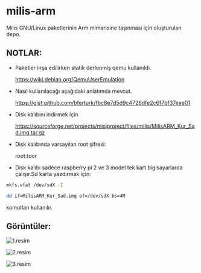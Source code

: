 milis-arm
===============

Milis GNU/Linux paketlerinin Arm mimarisine taşınması için oluşturulan depo.

## NOTLAR:
* Paketler inşa edilirken statik derlenmiş qemu kullanıldı.

    https://wiki.debian.org/QemuUserEmulation

* Nasıl kullanılacağı aşağıdaki anlatımda mevcut.

    https://gist.github.com/bferturk/fbc8e7d5d9c4728dfe2c6f7bf37eae01

* Disk kalıbını indirmek için

    https://sourceforge.net/projects/misiproject/files/milis/MilisARM_Kur_Sad.img.tar.gz

* Disk kalıbında varsayılan root şifresi:

    root:toor

* Disk kalıbı sadece raspberry pi 2 ve 3 model tek kart bigisayarlarda çalışır.Sd karta yazdırmak için:

```bash
mkfs.vfat /dev/sdX -I
```
```bash
dd if=MilisARM_Kur_Sad.img of=/dev/sdX bs=4M
```
   komutları kullanılır.
  
  
  ## Görüntüler:
  
  
![1.resim](https://i.hizliresim.com/5DgjMd.png)





![2.resim](https://i.hizliresim.com/p60OEJ.png)







![3.resim](https://i.hizliresim.com/oOjJVo.png)





